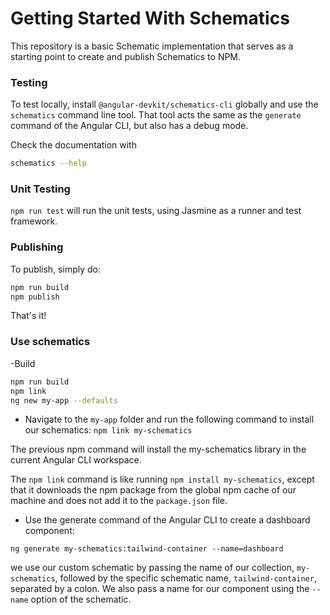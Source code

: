 # Getting Started With Schematics

This repository is a basic Schematic implementation that serves as a starting point to create and publish Schematics to NPM.

### Testing

To test locally, install `@angular-devkit/schematics-cli` globally and use the `schematics` command line tool. That tool acts the same as the `generate` command of the Angular CLI, but also has a debug mode.

Check the documentation with

```bash
schematics --help
```

### Unit Testing

`npm run test` will run the unit tests, using Jasmine as a runner and test framework.

### Publishing

To publish, simply do:

```bash
npm run build
npm publish
```

That's it!

### Use schematics

-Build

```bash
npm run build
npm link
ng new my-app --defaults
```

- Navigate to the `my-app` folder and run the following command to install our schematics:
`npm link my-schematics`

The previous npm command will install the my-schematics library in the current Angular CLI workspace.

The `npm link` command is like running `npm install my-schematics`, except that it downloads the npm package from the global npm cache of our machine and does not add it to the `package.json` file.

- Use the generate command of the Angular CLI to create a dashboard component:

`ng generate my-schematics:tailwind-container --name=dashboard`

we use our custom schematic by passing the name of our collection, `my-schematics`, followed by the specific schematic name, `tailwind-container`, separated by a colon. We also pass a name for our component using the `--name` option of the schematic.